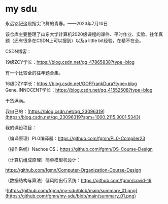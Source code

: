 # my sdu

永远铭记这段指尖飞舞的青春。——2023年7月10日

 

该仓库主要整理了山东大学计算机2020级课程的课件、平时作业、实验、往年真题（还有很多在CSDN上可以搜到）以及a little bit经验，在精不在全。

 

CSDN博客：

19级ZCY学长：https://blog.csdn.net/qq_47865838?type=blog

有一个比较全的往年题合集。

16级DZY学长：https://blog.csdn.net/OOFFrankDura?type=blog
Gene_INNOCENT学长：https://blog.csdn.net/qq_41552508?type=blog

干货满满。

我自己的：[https://blog.csdn.net/qq_23096319](https://blog.csdn.net/qq_23096319?spm=1000.2115.3001.5343)

 

我的课设项目：

（编译原理）PL0编译器：https://github.com/fgmn/PL0-Compiler23

（操作系统）Nachos OS：https://github.com/fgmn/OS-Course-Design

（计算机组成原理）简单模型机设计：

https://github.com/fgmn/Computer-Organization-Course-Design

（数据结构与算法）低风险出行系统：https://github.com/fgmn/covid-19



![https://github.com/fgmn/my-sdu/blob/main/summary_01.png](https://github.com/fgmn/my-sdu/blob/main/summary_01.png)

